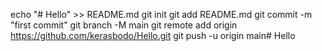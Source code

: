 echo "# Hello" >> README.md
git init
git add README.md
git commit -m "first commit"
git branch -M main
git remote add origin https://github.com/kerasbodo/Hello.git
git push -u origin main# Hello
